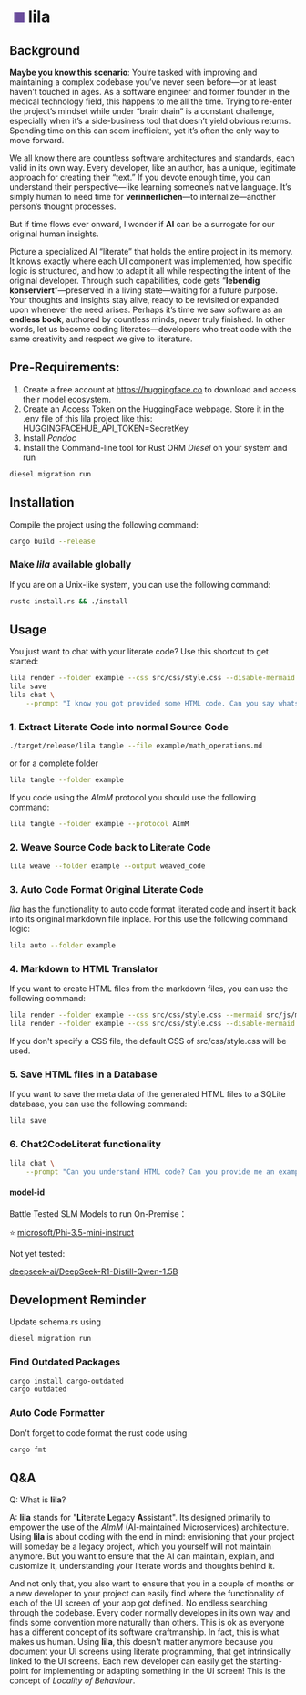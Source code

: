 # <span style="display:inline-block;width:18px;height:18px;background-color:#6A4C9C;margin-left:8px;"></span> lila

## Background

**Maybe you know this scenario**: You’re tasked with improving and maintaining a complex codebase you’ve never seen before—or at least haven’t touched in ages. As a software engineer and former founder in the medical technology field, this happens to me all the time. Trying to re-enter the project’s mindset while under “brain drain” is a constant challenge, especially when it’s a side-business tool that doesn’t yield obvious returns. Spending time on this can seem inefficient, yet it’s often the only way to move forward.

We all know there are countless software architectures and standards, each valid in its own way. Every developer, like an author, has a unique, legitimate approach for creating their “text.” If you devote enough time, you can understand their perspective—like learning someone’s native language. It’s simply human to need time for **verinnerlichen**—to internalize—another person’s thought processes.

But if time flows ever onward, I wonder if **AI** can be a surrogate for our original human insights.

Picture a specialized AI “literate” that holds the entire project in its memory. It knows exactly where each UI component was implemented, how specific logic is structured, and how to adapt it all while respecting the intent of the original developer. Through such capabilities, code gets “**lebendig konserviert**”—preserved in a living state—waiting for a future purpose. Your thoughts and insights stay alive, ready to be revisited or expanded upon whenever the need arises. Perhaps it’s time we saw software as an **endless book**, authored by countless minds, never truly finished. In other words, let us become coding literates—developers who treat code with the same creativity and respect we give to literature.


## Pre-Requirements:

1. Create a free account at https://huggingface.co to download and access their model ecosystem.
2. Create an Access Token on the HuggingFace webpage. Store it in the .env file of this lila project like this: HUGGINGFACEHUB_API_TOKEN=SecretKey
3. Install *Pandoc*
4. Install the Command-line tool for Rust ORM *Diesel* on your system and run
```bash
diesel migration run
```


## Installation

Compile the project using the following command:

```bash
cargo build --release
```


### Make *lila* available globally

If you are on a Unix-like system, you can use the following command:

```bash
rustc install.rs && ./install
```

## Usage

You just want to chat with your literate code? Use this shortcut to get started:

```bash
lila render --folder example --css src/css/style.css --disable-mermaid
lila save
lila chat \
    --prompt "I know you got provided some HTML code. Can you say whats happening there? By which factor does the counter gets increased by?"
```

### 1. Extract Literate Code into normal Source Code

```bash
./target/release/lila tangle --file example/math_operations.md
```

or for a complete folder

```bash
lila tangle --folder example
```

If you code using the *AImM* protocol you should use the following command:

```bash
lila tangle --folder example --protocol AImM
```


### 2. Weave Source Code back to Literate Code

```bash
lila weave --folder example --output weaved_code
```


### 3. Auto Code Format Original Literate Code

*lila* has the functionality to auto code format literated code and insert it back into its original markdown file inplace.
For this use the following command logic:

```bash
lila auto --folder example
```

### 4. Markdown to HTML Translator

If you want to create HTML files from the markdown files, you can use the following command:

```bash
lila render --folder example --css src/css/style.css --mermaid src/js/mermaid.min.js
lila render --folder example --css src/css/style.css --disable-mermaid
```

If you don't specify a CSS file, the default CSS of src/css/style.css will be used.

### 5. Save HTML files in a Database

If you want to save the meta data of the generated HTML files to a SQLite database, you can use the following command:

```bash
lila save
```

### 6. Chat2CodeLiterat functionality

```bash
lila chat \
    --prompt "Can you understand HTML code? Can you provide me an example code? With a button? And if I click the button every time, a counter gets increased by the number 2? Can you also add some css design within the HTML code?"
```



#### model-id

Battle Tested SLM Models to run On-Premise：

⭐ [microsoft/Phi-3.5-mini-instruct](https://huggingface.co/microsoft/Phi-3.5-mini-instruct)


Not yet tested:

[deepseek-ai/DeepSeek-R1-Distill-Qwen-1.5B](https://huggingface.co/deepseek-ai/DeepSeek-R1-Distill-Qwen-1.5B)


## Development Reminder

Update schema.rs using

```bash
diesel migration run
```

### Find Outdated Packages

```bash
cargo install cargo-outdated
cargo outdated
```

### Auto Code Formatter

Don't forget to code format the rust code using

```bash
cargo fmt
```


## Q&A

Q: What is **lila**?

A: **lila** stands for "**Li**terate **L**egacy **A**ssistant". Its designed primarily to empower the use of the *AImM* (AI-maintained Microservices) architecture.
Using **lila** is about coding with the end in mind: envisioning that your project will someday be a legacy project, which you yourself will not maintain anymore. But you want to ensure that the AI can maintain, explain, and customize it, understanding your literate words and thoughts behind it.

And not only that, you also want to ensure that you in a couple of months or a new developer to your project can easily find where the functionality of each of the UI screen of your app got defined. No endless searching through the codebase. Every coder normally developes in its own way and finds some convention more naturally than others. This is ok as everyone has a different concept of its software craftmanship. In fact, this is what makes us human. Using **lila**, this doesn't matter anymore because you document your UI screens using literate programming, that get intrinsically linked to the UI screens. Each new developer can easily get the starting-point for implementing or adapting something in the UI screen! This is the concept of *Locality of Behaviour*.
